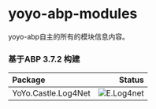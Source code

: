 # yoyo-abp-modules
yoyo-abp自主的所有的模块信息内容。


### 基于ABP 3.7.2 构建

| Package | Status  |
| :------| ------:  |
| YoYo.Castle.Log4Net | ![E.Log4net](https://buildstats.info/nuget/YoYo.Castle.Log4Net) |
